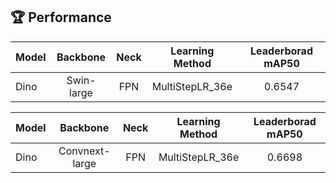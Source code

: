 ## 🏆 Performance 

|Model|Backbone|Neck|Learning Method|Leaderborad mAP50|
|---|:---:|:---:|:---:|:---:|
|Dino|Swin-large|FPN|MultiStepLR_36e|0.6547|


|Model|Backbone|Neck|Learning Method|Leaderborad mAP50|
|---|:---:|:---:|:---:|:---:|
|Dino|Convnext-large|FPN|MultiStepLR_36e|0.6698|